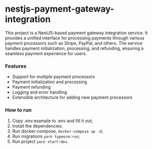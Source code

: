 # nestjs-payment-gateway-integration

This project is a NestJS-based payment gateway integration service. It provides a unified interface for processing payments through various payment processors such as Stripe, PayPal, and others. The service handles payment initialization, processing, and refunding, ensuring a seamless payment experience for users.

### Features

- Support for multiple payment processors
- Payment initialization and processing
- Payment refunding
- Logging and error handling
- Extensible architecture for adding new payment processors

### How to run

1. Copy .env.example to .env and fill it out;
2. Install the dependencies;
3. Run docker-compose, `docker-compose up -d`;
4. Run migrations `yarn typeorm:run`;
5. Run project `yarn start:dev`.
